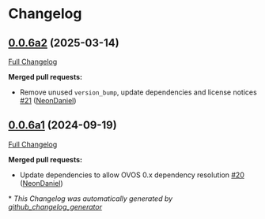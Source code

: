 # Changelog

## [0.0.6a2](https://github.com/NeonGeckoCom/neon-phal-plugin-switches/tree/0.0.6a2) (2025-03-14)

[Full Changelog](https://github.com/NeonGeckoCom/neon-phal-plugin-switches/compare/0.0.6a1...0.0.6a2)

**Merged pull requests:**

- Remove unused `version_bump`, update dependencies and license notices [\#21](https://github.com/NeonGeckoCom/neon-phal-plugin-switches/pull/21) ([NeonDaniel](https://github.com/NeonDaniel))

## [0.0.6a1](https://github.com/NeonGeckoCom/neon-phal-plugin-switches/tree/0.0.6a1) (2024-09-19)

[Full Changelog](https://github.com/NeonGeckoCom/neon-phal-plugin-switches/compare/0.0.5...0.0.6a1)

**Merged pull requests:**

- Update dependencies to allow OVOS 0.x dependency resolution [\#20](https://github.com/NeonGeckoCom/neon-phal-plugin-switches/pull/20) ([NeonDaniel](https://github.com/NeonDaniel))



\* *This Changelog was automatically generated by [github_changelog_generator](https://github.com/github-changelog-generator/github-changelog-generator)*
